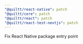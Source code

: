 ```yaml
---
"@quiltt/react-native": patch
"@quiltt/core": patch
"@quiltt/react": patch
"@quiltt/react-test-nextjs": patch
---
```


Fix React Native package entry point
